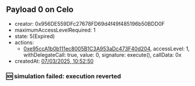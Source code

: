 ## Payload 0 on Celo

- creator: 0x956DE559DFc27678FD69d4f49f485196b50BDD0F
- maximumAccessLevelRequired: 1
- state: 5(Expired)
- actions:
  - [0xe95ccA1b0b111ec8005B1C3A953aDc473F40d204](https://celoscan.io/address/0xe95ccA1b0b111ec8005B1C3A953aDc473F40d204), accessLevel: 1, withDelegateCall: true, value: 0, signature: execute(), callData: 0x
- createdAt: [07/03/2025, 10:52:50](https://celoscan.io/tx/0x6c5a76b01019b1e7073448d2211f328c1b6868df077f0bf961a2a9111cc05611)

### :sos: simulation failed: execution reverted
